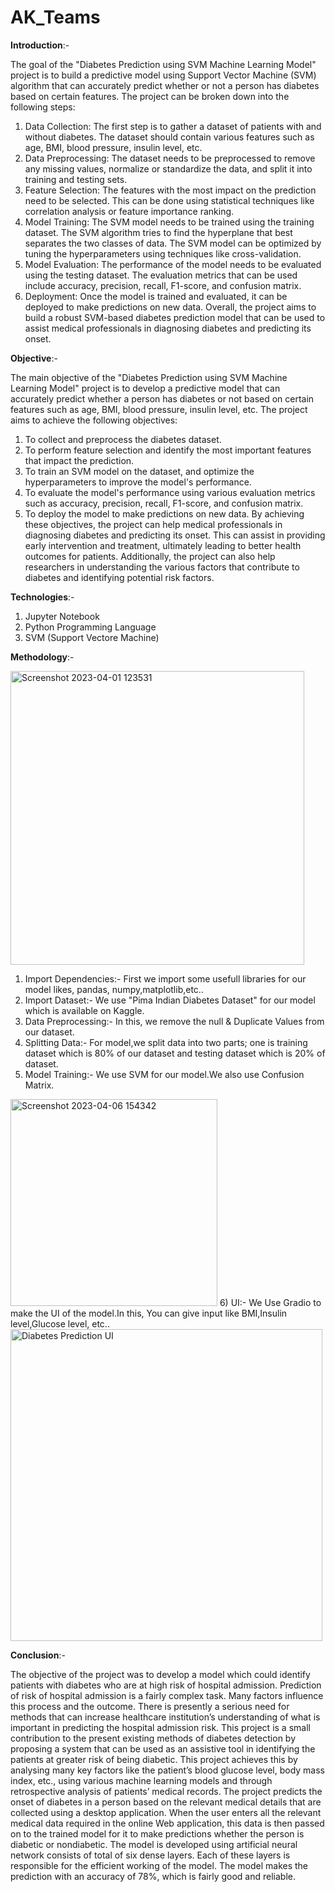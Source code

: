 # AK_Teams
**Introduction**:-

The goal of the "Diabetes Prediction using SVM Machine Learning Model" project is to build 
a predictive model using Support Vector Machine (SVM) algorithm that can accurately predict 
whether or not a person has diabetes based on certain features.
The project can be broken down into the following steps:
1. Data Collection: The first step is to gather a dataset of patients with and without 
diabetes. The dataset should contain various features such as age, BMI, blood pressure, 
insulin level, etc.
2. Data Preprocessing: The dataset needs to be preprocessed to remove any missing 
values, normalize or standardize the data, and split it into training and testing sets.
3. Feature Selection: The features with the most impact on the prediction need to be 
selected. This can be done using statistical techniques like correlation analysis or 
feature importance ranking.
4. Model Training: The SVM model needs to be trained using the training dataset. The 
SVM algorithm tries to find the hyperplane that best separates the two classes of data. 
The SVM model can be optimized by tuning the hyperparameters using techniques like 
cross-validation.
5. Model Evaluation: The performance of the model needs to be evaluated using the 
testing dataset. The evaluation metrics that can be used include accuracy, precision, 
recall, F1-score, and confusion matrix.
6. Deployment: Once the model is trained and evaluated, it can be deployed to make 
predictions on new data.
Overall, the project aims to build a robust SVM-based diabetes prediction model that can be 
used to assist medical professionals in diagnosing diabetes and predicting its onset.

**Objective**:-

The main objective of the "Diabetes Prediction using SVM Machine Learning Model" project 
is to develop a predictive model that can accurately predict whether a person has diabetes or 
not based on certain features such as age, BMI, blood pressure, insulin level, etc. The project 
aims to achieve the following objectives:
1. To collect and preprocess the diabetes dataset.
2. To perform feature selection and identify the most important features that impact the 
prediction.
3. To train an SVM model on the dataset, and optimize the hyperparameters to improve 
the model's performance.
4. To evaluate the model's performance using various evaluation metrics such as accuracy, 
precision, recall, F1-score, and confusion matrix.
5. To deploy the model to make predictions on new data.
By achieving these objectives, the project can help medical professionals in diagnosing 
diabetes and predicting its onset. This can assist in providing early intervention and treatment, 
ultimately leading to better health outcomes for patients. Additionally, the project can also help 
researchers in understanding the various factors that contribute to diabetes and identifying potential risk factors.

**Technologies**:- 

1) Jupyter Notebook
2) Python Programming Language
3) SVM (Support Vectore Machine)

**Methodology**:- 

<img width="470" alt="Screenshot 2023-04-01 123531" src="https://user-images.githubusercontent.com/82876237/232225602-97eacbad-324a-4653-85c1-9c038868aa88.png">

1) Import Dependencies:- First we import some usefull libraries for our model likes, pandas, numpy,matplotlib,etc..
2) Import Dataset:- We use "Pima Indian Diabetes Dataset" for our model which is available on Kaggle.
3) Data Preprocessing:- In this, we remove the null & Duplicate Values from our dataset.
4) Splitting Data:- For model,we split data into two parts; one is training dataset which is 80% of our dataset and testing dataset which is 20% of dataset.
5) Model Training:- We use SVM for our model.We also use Confusion Matrix.
<img width="331" alt="Screenshot 2023-04-06 154342" src="https://user-images.githubusercontent.com/82876237/232225640-3f31433a-58e3-45cb-a808-b29114a9a708.png">
6) UI:- We Use Gradio to make the UI of the model.In this, You can give input like BMI,Insulin level,Glucose level, etc..
<img width="499" alt="Diabetes Prediction UI" src="https://user-images.githubusercontent.com/82876237/232226000-638e69e7-4a23-4139-a4bc-31494779cd11.png">



**Conclusion**:- 

The objective of the project was to develop a model which could identify patients with diabetes 
who are at high risk of hospital admission. Prediction of risk of hospital admission is a fairly 
complex task. Many factors influence this process and the outcome. There is presently a serious 
need for methods that can increase healthcare institution’s understanding of what is important 
in predicting the hospital admission risk. This project is a small contribution to the present 
existing methods of diabetes detection by proposing a system that can be used as an assistive 
tool in identifying the patients at greater risk of being diabetic. This project achieves this by 
analysing many key factors like the patient’s blood glucose level, body mass index, etc., using 
various machine learning models and through retrospective analysis of patients’ medical 
records. The project predicts the onset of diabetes in a person based on the relevant medical 
details that are collected using a desktop application. When the user enters all the relevant 
medical data required in the online Web application, this data is then passed on to the trained 
model for it to make predictions whether the person is diabetic or nondiabetic. The model is 
developed using artificial neural network consists of total of six dense layers. Each of these 
layers is responsible for the efficient working of the model. The model makes the prediction 
with an accuracy of 78%, which is fairly good and reliable.
